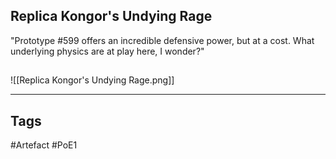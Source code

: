 ## Replica Kongor's Undying Rage
"Prototype #599 offers an incredible defensive power, but at a cost.
What underlying physics are at play here, I wonder?"
##
![[Replica Kongor's Undying Rage.png]]

---
## Tags
#Artefact
#PoE1